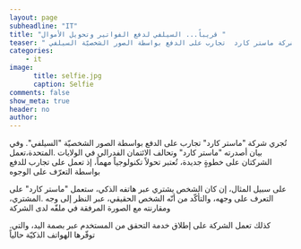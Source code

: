 ```yaml
---
layout: page
subheadline: "IT"
title: "قريباً... السيلفي لدفع الفواتير وتحويل الأموال "
teaser: " تُجري شركة ماستر كارد  تجارب على الدفع بواسطة الصور الشخصيّة السيلفي"
categories:
    - it
image:
      title: selfie.jpg
      caption: Selfie
comments: false
show_meta: true
header: no
author:
---
```

تُجري شركة "ماستر كارد" تجارب على الدفع بواسطة الصور الشخصيّة "السيلفي". وفي بيان أصدرته "ماستر كارد" وتحالف الائتمان الفدرالي في الولايات .المتحدة،تعمل الشركتان على خطوةٍ جديدة، تُعتبر تحولاً تكنولوجياً مهماً، إذ تعمل على تجارب للدفع بواسطة التعرّف على الوجوه

على سبيل المثال، إن كان الشخص يشتري عبر هاتفه الذكي، ستعمل "ماستر كارد" على التعرف على وجهه، والتأكّد من أنّه الشخص الحقيقي، عبر النظر إلى وجه .المشتري، ومقارنته مع الصورة المرفقة في ملفّه لدى الشركة

.كذلك تعمل الشركة على إطلاق خدمة التحقق من المستخدم عبر بصمة اليد، والتي توفّرها الهواتف الذكيّة حالياً
